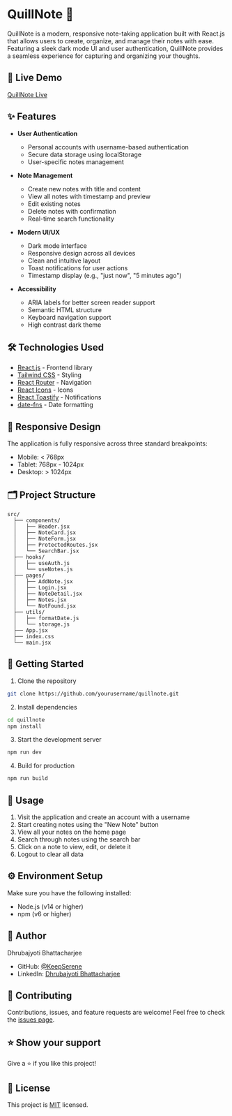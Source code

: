 # QuillNote 📝

QuillNote is a modern, responsive note-taking application built with React.js that allows users to create, organize, and manage their notes with ease. Featuring a sleek dark mode UI and user authentication, QuillNote provides a seamless experience for capturing and organizing your thoughts.

## 🚀 Live Demo

[QuillNote Live](https://quill-note.vercel.app)

## ✨ Features

- **User Authentication**

  - Personal accounts with username-based authentication
  - Secure data storage using localStorage
  - User-specific notes management

- **Note Management**

  - Create new notes with title and content
  - View all notes with timestamp and preview
  - Edit existing notes
  - Delete notes with confirmation
  - Real-time search functionality

- **Modern UI/UX**

  - Dark mode interface
  - Responsive design across all devices
  - Clean and intuitive layout
  - Toast notifications for user actions
  - Timestamp display (e.g., "just now", "5 minutes ago")

- **Accessibility**
  - ARIA labels for better screen reader support
  - Semantic HTML structure
  - Keyboard navigation support
  - High contrast dark theme

## 🛠️ Technologies Used

- [React.js](https://reactjs.org/) - Frontend library
- [Tailwind CSS](https://tailwindcss.com/) - Styling
- [React Router](https://reactrouter.com/) - Navigation
- [React Icons](https://react-icons.github.io/react-icons/) - Icons
- [React Toastify](https://fkhadra.github.io/react-toastify/) - Notifications
- [date-fns](https://date-fns.org/) - Date formatting

## 📱 Responsive Design

The application is fully responsive across three standard breakpoints:

- Mobile: < 768px
- Tablet: 768px - 1024px
- Desktop: > 1024px

## 🗂️ Project Structure

```
src/
  ├── components/
  │   ├── Header.jsx
  │   ├── NoteCard.jsx
  │   ├── NoteForm.jsx
  │   ├── ProtectedRoutes.jsx
  │   └── SearchBar.jsx
  ├── hooks/
  │   ├── useAuth.js
  │   └── useNotes.js
  ├── pages/
  │   ├── AddNote.jsx
  │   ├── Login.jsx
  │   ├── NoteDetail.jsx
  │   ├── Notes.jsx
  │   └── NotFound.jsx
  ├── utils/
  │   ├── formatDate.js
  │   └── storage.js
  ├── App.jsx
  ├── index.css
  └── main.jsx
```

## 🚀 Getting Started

1. Clone the repository

```bash
git clone https://github.com/yourusername/quillnote.git
```

2. Install dependencies

```bash
cd quillnote
npm install
```

3. Start the development server

```bash
npm run dev
```

4. Build for production

```bash
npm run build
```

## 📝 Usage

1. Visit the application and create an account with a username
2. Start creating notes using the "New Note" button
3. View all your notes on the home page
4. Search through notes using the search bar
5. Click on a note to view, edit, or delete it
6. Logout to clear all data

## ⚙️ Environment Setup

Make sure you have the following installed:

- Node.js (v14 or higher)
- npm (v6 or higher)

## 👤 Author

Dhrubajyoti Bhattacharjee

- GitHub: [@KeepSerene](https://github.com/KeepSerene/)
- LinkedIn: [Dhrubajyoti Bhattacharjee](https://www.linkedin.com/in/dhrubajyoti-bhattacharjee-320822318/)

## 🤝 Contributing

Contributions, issues, and feature requests are welcome! Feel free to check the [issues page](https://github.com/KeepSerene/quill-note-crud-site-task/issues).

## ⭐️ Show your support

Give a ⭐️ if you like this project!

## 📝 License

This project is [MIT](./LICENSE) licensed.
